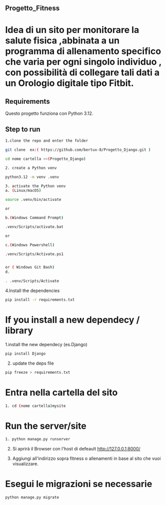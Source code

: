 ## Progetto_Fitness

# Idea di un sito per monitorare la salute fisica ,abbinata a un programma di allenamento specifico che varia per ogni singolo individuo , con possibilità di collegare tali dati a un Orologio digitale tipo Fitbit.

## Requirements

Questo progetto funziona con Python 3.12.

## Step to run
```sh
1.clone the repo and enter the folder

git clone  ex:( https://github.com/bertux-8/Progetto_Django.git )

cd nome cartella >>(Progetto_Django)
```

```sh
2. create a Python venv

python3.12 -m venv .venv
```

```sh
3. activate the Python venv
a. (Linux/macOS)

source .venv/bin/activate

or

b.(Windows Command Prompt)

.venv/Scripts/activate.bat

or

c.(Windows Powershell)

.venv/Scripts/Activate.ps1


or ( Windows Git Bash)
d.

. .venv/Scripts/Activate

```


4.Install the dependencies

```sh
pip install -r requirements.txt
```

# If you install a new dependecy / library
1.install the new dependecy (es.Django)
```sh
pip install Django
```

2.  update the deps file

```sh
pip freeze > requirements.txt

```
# Entra nella cartella del sito
```sh
1. cd (nome cartella)mysite
```
# Run the server/site
```sh
1. python manage.py runserver
```

2. Si aprirà il Browser con l'host di defeault http://127.0.0.1:8000/

3. Aggiungi all'indirizzo sopra fitness o allenamenti in base al sito che vuoi visualizzare.

# Esegui le migrazioni se necessarie
```sh
python manage.py migrate
```